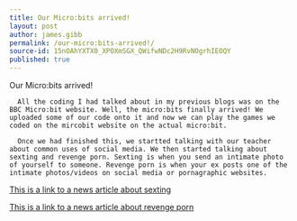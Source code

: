 ```yaml
---
title: Our Micro:bits arrived!
layout: post
author: james.gibb
permalink: /our-micro:bits-arrived!/
source-id: 15nOAhYXTX0_XPOXmSGX_QWifwNDc2H9RvNOgrhIEOQY
published: true
---
```

Our Micro:bits arrived!

      All the coding I had talked about in my previous blogs was on the BBC Micro:bit website. Well, the micro:bits finally arrived! We uploaded some of our code onto it and now we can play the games we coded on the mircobit website on the actual micro:bit.

      Once we had finished this, we startted talking with our teacher about common uses of social media. We then started talking about sexting and revenge porn. Sexting is when you send an intimate photo of yourself to someone. Revenge porn is when your ex posts one of the intimate photos/videos on social media or pornagraphic websites.

[This is a link to a news article about sexting](http://www.bbc.co.uk/programmes/articles/5VPkfNx0yWSW337c9tp49cr/sexting)

[This is a link to a news article about revenge porn ](http://www.telegraph.co.uk/women/womens-life/10743923/Revenge-porn-is-on-the-rise-in-the-UK.html)

